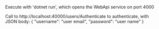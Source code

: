 Execute with 'dotnet run', which opens the WebApi service on port 4000

Call to http://localhost:40000/users/Authenticate to authenticate, with JSON body: 
{
    "username": "user email",
    "password": "user name"
}